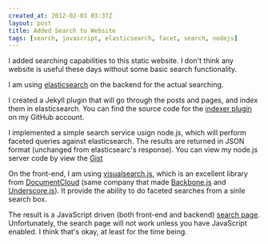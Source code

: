 ```yaml
---
created_at: 2012-02-03 03:37Z
layout: post
title: Added Search to Website
tags: [search, javascript, elasticsearch, facet, search, nodejs]
---
```


I added searching capabilities to this static website. 
I don't think any website is useful these days without some basic search functionality.


I am using [elasticsearch](http://elasticsearch.org/) on the backend for the actual searching. 

I created a Jekyll plugin that will go through the posts and pages, and index them in elasticsearch.
You can find the source code for the [indexer plugin](https://github.com/jaysoo/jaysoo.ca/blob/master/_plugins/indexer.rb)
 on my GitHub account.

I implemented a simple search service usign node.js, which will perform faceted queries 
against elasticsearch. The results are returned in JSON format (unchanged from elasticsearc's response).
You can view my node.js server code by view the [Gist](https://gist.github.com/1727561)

On the front-end, I am using [visualsearch.js](http://documentcloud.github.com/visualsearch/), which is
an excellent library from [DocumentCloud](http://www.documentcloud.org/) (same company 
that made [Backbone.js](http://documentcloud.github.com/backbone/) and 
[Underscore.js](http://documentcloud.github.com/underscore/)). It provide the ability to do faceted 
searches from a sinle search box.

The result is a JavaScript driven (both front-end and backend) [search page](http://jaysoo.ca/search.html).
Unfortunately, the search page will not work unless you have JavaScript enabled. I think that's okay, 
at least for the time being.

